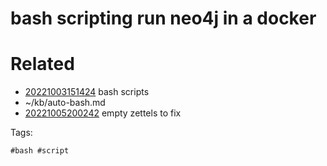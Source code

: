 # bash scripting run neo4j in a docker

# Related

- [20221003151424](/zet/20221003151424/README.md) bash scripts
- ~/kb/auto-bash.md
- [20221005200242](/zet/20221005200242/README.md) empty zettels to fix

Tags:

    #bash #script 
